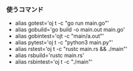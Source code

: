 ### 使うコマンド

- alias gotest='oj t -c "go run main.go"'
- alias gobuild='go build -o main.out main.go'
- alias gobintest='ojt -c "main/a.out"'
- alias pytest='oj t -c "python3 main.py"'
- alias rstest='oj t -c "rustc main.rs && ./main"'
- alias rsbuild='rustc main.rs'
- alias rsbintest='oj t -c "./main"'